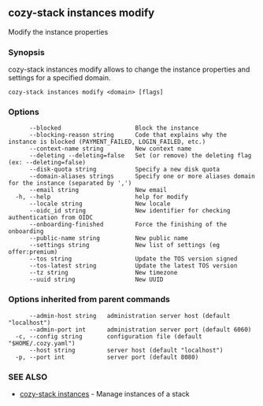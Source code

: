 ## cozy-stack instances modify

Modify the instance properties

### Synopsis


cozy-stack instances modify allows to change the instance properties and
settings for a specified domain.


```
cozy-stack instances modify <domain> [flags]
```

### Options

```
      --blocked                     Block the instance
      --blocking-reason string      Code that explains why the instance is blocked (PAYMENT_FAILED, LOGIN_FAILED, etc.)
      --context-name string         New context name
      --deleting --deleting=false   Set (or remove) the deleting flag (ex: --deleting=false)
      --disk-quota string           Specify a new disk quota
      --domain-aliases strings      Specify one or more aliases domain for the instance (separated by ',')
      --email string                New email
  -h, --help                        help for modify
      --locale string               New locale
      --oidc_id string              New identifier for checking authentication from OIDC
      --onboarding-finished         Force the finishing of the onboarding
      --public-name string          New public name
      --settings string             New list of settings (eg offer:premium)
      --tos string                  Update the TOS version signed
      --tos-latest string           Update the latest TOS version
      --tz string                   New timezone
      --uuid string                 New UUID
```

### Options inherited from parent commands

```
      --admin-host string   administration server host (default "localhost")
      --admin-port int      administration server port (default 6060)
  -c, --config string       configuration file (default "$HOME/.cozy.yaml")
      --host string         server host (default "localhost")
  -p, --port int            server port (default 8080)
```

### SEE ALSO

* [cozy-stack instances](cozy-stack_instances.md)	 - Manage instances of a stack

